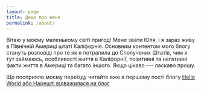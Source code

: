 ```yaml
---
layout: page
title: Дещо про мене
permalink: /about/
---
```


Вітаю у моєму маленькому світі пригод! Мене звати Юля, і я зараз живу в Північній Америці штаті Каліфорнія. Основним контентом мого блогу стануть розповіді про те як я потрапила до Сполучених Штатів, чим я тут займаюсь, особливості життя в Каліфорнії, позитивні та негативні факти життя в Америці та багато іншого. Якщо цікаво --- ласкаво прошу.

Що посприяло моєму переїзду читайте вже в першому пості блогу [Hello World або Нарешті відважилася на блог](http://lizmars.github.io/posts/hello-world)